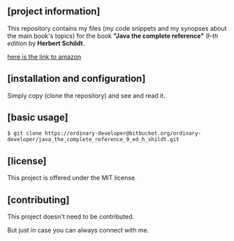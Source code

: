 [project information]
-------------------


 This repository contains my files (my code snippets and my synopses about the main book's topics) 
 for the book **"Java the complete reference"** *9-th edition* by **Herbert Schildt**.
 
 [here is the link to amazon](http://www.amazon.com/Java-The-Complete-Reference-Series/dp/0071808558/ref=pd_sim_14_7?ie=UTF8&refRID=0TY2BKJXFVWF66CHHANJ) 




[installation and configuration] 
------------------------------

 
 Simply copy (clone the repository) and see and read it.



 
[basic usage]
-------------

 
 `$ git clone https://ordinary-developer@bitbucket.org/ordinary-developer/java_the_complete_reference_9_ed_h_shildt.git`



 
[license]
---------


 This project is offered under the MIT license




[contributing] 
--------------
 

 This project doesn't need to be contributed.

 But just in case you can always connect with me.
